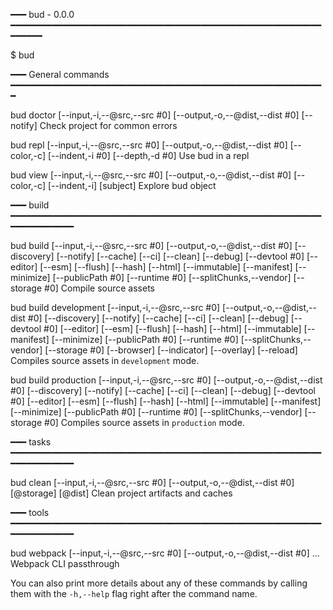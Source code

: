 ━━━ bud - 0.0.0 ━━━━━━━━━━━━━━━━━━━━━━━━━━━━━━━━━━━━━━━━━━━━━━━━━━━━━━━━━━━━━━━━━

  $ bud <command>

━━━ General commands ━━━━━━━━━━━━━━━━━━━━━━━━━━━━━━━━━━━━━━━━━━━━━━━━━━━━━━━━━━━━

  bud doctor [--input,-i,--@src,--src #0] [--output,-o,--@dist,--dist #0] [--notify]
    Check project for common errors

  bud repl [--input,-i,--@src,--src #0] [--output,-o,--@dist,--dist #0] [--color,-c] [--indent,-i #0] [--depth,-d #0]
    Use bud in a repl

  bud view [--input,-i,--@src,--src #0] [--output,-o,--@dist,--dist #0] [--color,-c] [--indent,-i] [subject]
    Explore bud object

━━━ build ━━━━━━━━━━━━━━━━━━━━━━━━━━━━━━━━━━━━━━━━━━━━━━━━━━━━━━━━━━━━━━━━━━━━━━━

  bud build [--input,-i,--@src,--src #0] [--output,-o,--@dist,--dist #0] [--discovery] [--notify] [--cache] [--ci] [--clean] [--debug] [--devtool #0] [--editor] [--esm] [--flush] [--hash] [--html] [--immutable] [--manifest] [--minimize] [--publicPath #0] [--runtime #0] [--splitChunks,--vendor] [--storage #0]
    Compile source assets

  bud build development [--input,-i,--@src,--src #0] [--output,-o,--@dist,--dist #0] [--discovery] [--notify] [--cache] [--ci] [--clean] [--debug] [--devtool #0] [--editor] [--esm] [--flush] [--hash] [--html] [--immutable] [--manifest] [--minimize] [--publicPath #0] [--runtime #0] [--splitChunks,--vendor] [--storage #0] [--browser] [--indicator] [--overlay] [--reload]
    Compiles source assets in `development` mode.

  bud build production [--input,-i,--@src,--src #0] [--output,-o,--@dist,--dist #0] [--discovery] [--notify] [--cache] [--ci] [--clean] [--debug] [--devtool #0] [--editor] [--esm] [--flush] [--hash] [--html] [--immutable] [--manifest] [--minimize] [--publicPath #0] [--runtime #0] [--splitChunks,--vendor] [--storage #0]
    Compiles source assets in `production` mode.

━━━ tasks ━━━━━━━━━━━━━━━━━━━━━━━━━━━━━━━━━━━━━━━━━━━━━━━━━━━━━━━━━━━━━━━━━━━━━━━

  bud clean [--input,-i,--@src,--src #0] [--output,-o,--@dist,--dist #0] [@storage] [@dist]
    Clean project artifacts and caches

━━━ tools ━━━━━━━━━━━━━━━━━━━━━━━━━━━━━━━━━━━━━━━━━━━━━━━━━━━━━━━━━━━━━━━━━━━━━━━

  bud webpack [--input,-i,--@src,--src #0] [--output,-o,--@dist,--dist #0] ...
    Webpack CLI passthrough

You can also print more details about any of these commands by calling them with 
the `-h,--help` flag right after the command name.